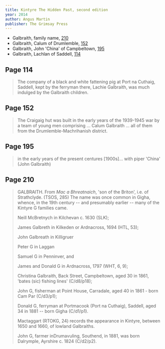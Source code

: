 ```yaml
---
title: Kintyre The Hidden Past, second edition
year: 2014
author: Angus Martin
publisher: The Grimsay Press
---
```


* Galbraith, family name, [210](#page-210)
* Galbraith, Calum of Drumlemble, [152](#page-152)
* Galbraith, John 'China' of Campbeltown, [195](#page-195)
* Galbraith, Lachlan of Saddell, [114](#page-114)

## Page 114

> The company of a black and white fattening pig at Port na Cuthaig,
> Saddell, kept by the ferryman there, Lachie Galbraith, was much
> indulged by the Galbraith children.

## Page 152

> The Craigaig hut was built in the early years of the 1939-1945 war by a team of young men
> comprising ... Calum Galbraith ... all of them from the Drumlemble-Machrihanish district.

## Page 195

> in the early years of the present centures [1900s]...
> with piper 'China' (John Galbraith)

## Page 210

> GALBRAITH. From *Mac a Bhreatnaich*, 'son of the Briton', i.e. of Strathclyde. (TSOS, 285)
> The name was once common in Gigha, whence, in the 19th century -- and presumably
> earlier -- many of the Kintyre G families came.
> 
> Neill McBretnych in Kilchevan c. 1630 (SLK);
> 
> James Galbreth in Kilkeden or Ardnacross, 1694 (HTL, 53);
> 
> John Galbreath in Killigruer
> 
> Peter G in Laggan
> 
> Samuel G in Penninver, and
> 
> James and Donald G in Ardnacross, 1797 (WHT, 6, 9);
>  
> Christina Galbraith, Back Street, Campbeltown, aged 30 in
> 1861, 'bates (sic) fishing lines' (C/d8/p18);
> 
> John G, fisherman at Point House, Carradale, aged 40 in 1861 - born Cam Par (C/d3/p1);
> 
> Donald G, ferryman at Portmacook (Port na Cuthaig), Saddell, aged 34 in 1881 -- born Gigha (C/d1/p1).
> 
> Mactaggart (RTOKG, 24) records the  appearance in Kintyre, between 1650 and 1660, of lowland Galbraiths. 
> 
> John G, farmer inDrumavuling, Southend, in 1881, was born Dalrymple, Ayrshire c. 1824 (C/d2/p2).
> 
